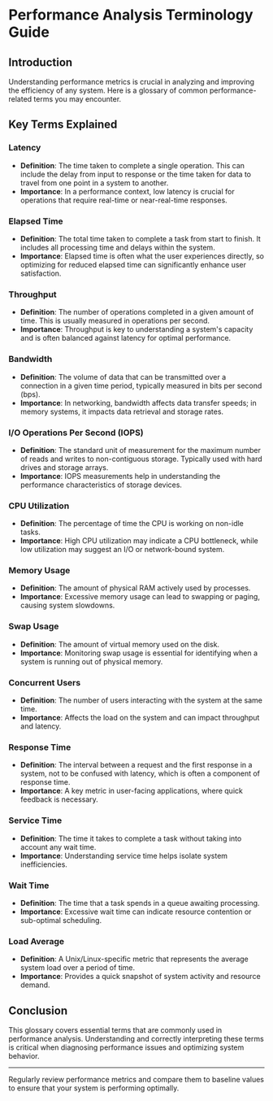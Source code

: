 # Performance Analysis Terminology Guide

## Introduction

Understanding performance metrics is crucial in analyzing and improving the efficiency of any system. Here is a glossary of common performance-related terms you may encounter.

## Key Terms Explained

### Latency

- **Definition**: The time taken to complete a single operation. This can include the delay from input to response or the time taken for data to travel from one point in a system to another.
- **Importance**: In a performance context, low latency is crucial for operations that require real-time or near-real-time responses.

### Elapsed Time

- **Definition**: The total time taken to complete a task from start to finish. It includes all processing time and delays within the system.
- **Importance**: Elapsed time is often what the user experiences directly, so optimizing for reduced elapsed time can significantly enhance user satisfaction.

### Throughput

- **Definition**: The number of operations completed in a given amount of time. This is usually measured in operations per second.
- **Importance**: Throughput is key to understanding a system's capacity and is often balanced against latency for optimal performance.

### Bandwidth

- **Definition**: The volume of data that can be transmitted over a connection in a given time period, typically measured in bits per second (bps).
- **Importance**: In networking, bandwidth affects data transfer speeds; in memory systems, it impacts data retrieval and storage rates.

### I/O Operations Per Second (IOPS)

- **Definition**: The standard unit of measurement for the maximum number of reads and writes to non-contiguous storage. Typically used with hard drives and storage arrays.
- **Importance**: IOPS measurements help in understanding the performance characteristics of storage devices.

### CPU Utilization

- **Definition**: The percentage of time the CPU is working on non-idle tasks.
- **Importance**: High CPU utilization may indicate a CPU bottleneck, while low utilization may suggest an I/O or network-bound system.

### Memory Usage

- **Definition**: The amount of physical RAM actively used by processes.
- **Importance**: Excessive memory usage can lead to swapping or paging, causing system slowdowns.

### Swap Usage

- **Definition**: The amount of virtual memory used on the disk.
- **Importance**: Monitoring swap usage is essential for identifying when a system is running out of physical memory.

### Concurrent Users

- **Definition**: The number of users interacting with the system at the same time.
- **Importance**: Affects the load on the system and can impact throughput and latency.

### Response Time

- **Definition**: The interval between a request and the first response in a system, not to be confused with latency, which is often a component of response time.
- **Importance**: A key metric in user-facing applications, where quick feedback is necessary.

### Service Time

- **Definition**: The time it takes to complete a task without taking into account any wait time.
- **Importance**: Understanding service time helps isolate system inefficiencies.

### Wait Time

- **Definition**: The time that a task spends in a queue awaiting processing.
- **Importance**: Excessive wait time can indicate resource contention or sub-optimal scheduling.

### Load Average

- **Definition**: A Unix/Linux-specific metric that represents the average system load over a period of time.
- **Importance**: Provides a quick snapshot of system activity and resource demand.

## Conclusion

This glossary covers essential terms that are commonly used in performance analysis. Understanding and correctly interpreting these terms is critical when diagnosing performance issues and optimizing system behavior.

---

Regularly review performance metrics and compare them to baseline values to ensure that your system is performing optimally.
